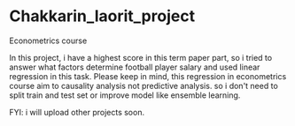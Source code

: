 # Chakkarin_laorit_project
Econometrics course

In this project, i have a highest score in this term paper part, so i tried to answer what factors determine football player salary and used linear regression in this task. Please keep in mind, this regression in econometrics course aim to causality analysis not predictive analysis. so i don't need to split train and test set or improve model like ensemble learning.

FYI: i will upload other projects soon. 
